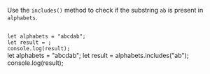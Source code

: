 Use the `includes()` method to check if the substring `ab` is present in `alphabets`.

<Editor type="exercise" lang="javascript">
<code>
let alphabets = "abcdab";
let result = ;
console.log(result);
</code>

<solution>
let alphabets = "abcdab";
let result = alphabets.includes("ab");
console.log(result);
</solution>
</Editor>